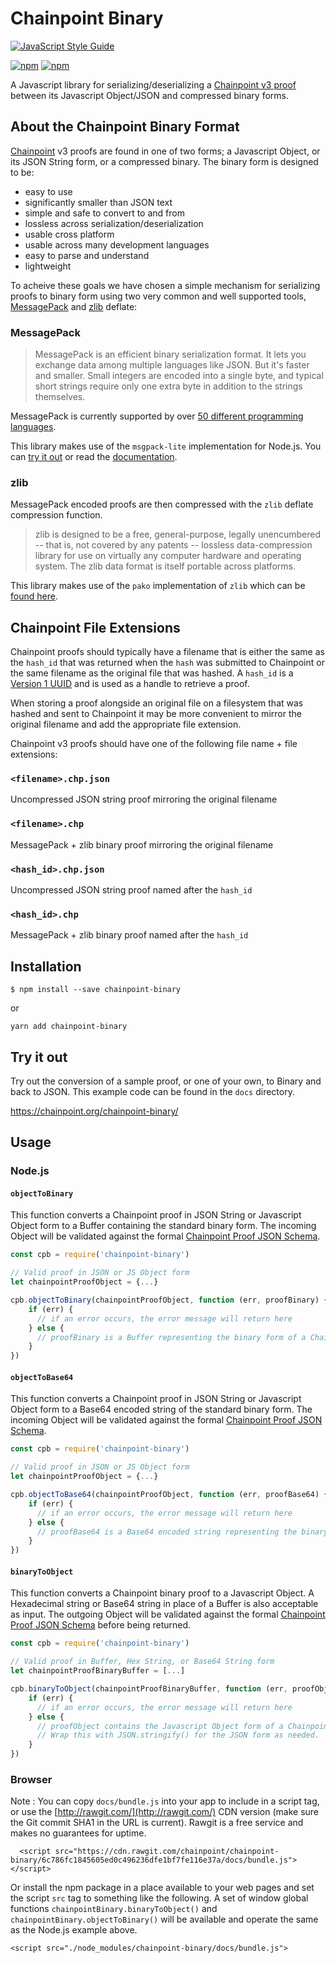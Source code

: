 # Chainpoint Binary

[![JavaScript Style Guide](https://cdn.rawgit.com/feross/standard/master/badge.svg)](https://github.com/feross/standard)

[![npm](https://img.shields.io/npm/l/chainpoint-binary.svg)](https://www.npmjs.com/package/chainpoint-binary)
[![npm](https://img.shields.io/npm/v/chainpoint-binary.svg)](https://www.npmjs.com/package/chainpoint-binary)

A Javascript library for serializing/deserializing a [Chainpoint v3 proof](https://chainpoint.org/) between its Javascript Object/JSON and compressed binary forms.

## About the Chainpoint Binary Format

[Chainpoint](https://chainpoint.org/) v3 proofs are found in one of two forms; a Javascript Object, or its JSON String form, or a compressed binary. The binary form is designed to be:

* easy to use
* significantly smaller than JSON text
* simple and safe to convert to and from
* lossless across serialization/deserialization
* usable cross platform
* usable across many development languages
* easy to parse and understand
* lightweight

To acheive these goals we have chosen a simple mechanism for serializing proofs to binary form using two very common and well supported tools, [MessagePack](http://msgpack.org/index.html) and [zlib](http://zlib.net/) deflate:

### MessagePack

> MessagePack is an efficient binary serialization format. It lets you exchange data among multiple languages like JSON. But it's faster and smaller. Small integers are encoded into a single byte, and typical short strings require only one extra byte in addition to the strings themselves.

MessagePack is currently supported by over [50 different programming languages](http://msgpack.org/index.html#languages).

This library makes use of the `msgpack-lite` implementation for Node.js. You can [try it out](http://kawanet.github.io/msgpack-lite/) or read the [documentation](https://github.com/kawanet/msgpack-lite).

### zlib

MessagePack encoded proofs are then compressed with the `zlib` deflate compression function.

> zlib is designed to be a free, general-purpose, legally unencumbered -- that is, not covered by any patents -- lossless data-compression library for use on virtually any computer hardware and operating system. The zlib data format is itself portable across platforms.

This library makes use of the `pako` implementation of `zlib` which can be [found here](https://github.com/nodeca/pako).

## Chainpoint File Extensions

Chainpoint proofs should typically have a filename that is either the same as the `hash_id`
that was returned when the `hash` was submitted to Chainpoint or the same filename as the original file that was hashed. A `hash_id` is a [Version 1 UUID](https://en.wikipedia.org/wiki/Universally_unique_identifier#Version_1_.28date-time_and_MAC_address.29) and is used as a handle to retrieve a proof.

When storing a proof alongside an original file on a filesystem that was hashed and sent to Chainpoint it may be more convenient to mirror the original filename and add the appropriate file extension.

Chainpoint v3 proofs should have one of the following file name + file extensions:

### `<filename>.chp.json`
Uncompressed JSON string proof mirroring the original filename

### `<filename>.chp`
MessagePack + zlib binary proof mirroring the original filename

### `<hash_id>.chp.json`
Uncompressed JSON string proof named after the `hash_id`

### `<hash_id>.chp`
MessagePack + zlib binary proof named after the `hash_id`

## Installation

```
$ npm install --save chainpoint-binary
```

or

```
yarn add chainpoint-binary
```

## Try it out

Try out the conversion of a sample proof, or one of your own, to Binary and back to JSON. This example code can be found in the `docs` directory.

https://chainpoint.org/chainpoint-binary/

## Usage

### Node.js

#### `objectToBinary`

This function converts a Chainpoint proof in JSON String or Javascript Object form to a Buffer containing the standard binary form. The incoming Object will be validated against
the formal [Chainpoint Proof JSON Schema](https://github.com/chainpoint/chainpoint-proof-json-schema).

```js
const cpb = require('chainpoint-binary')

// Valid proof in JSON or JS Object form
let chainpointProofObject = {...} 

cpb.objectToBinary(chainpointProofObject, function (err, proofBinary) {
    if (err) {
      // if an error occurs, the error message will return here
    } else {
      // proofBinary is a Buffer representing the binary form of a Chainpoint proof
    }
})
```

#### `objectToBase64`

This function converts a Chainpoint proof in JSON String or Javascript Object form to a Base64 encoded string of the standard binary form. The incoming Object will be validated against
the formal [Chainpoint Proof JSON Schema](https://github.com/chainpoint/chainpoint-proof-json-schema).

```js
const cpb = require('chainpoint-binary')

// Valid proof in JSON or JS Object form
let chainpointProofObject = {...} 

cpb.objectToBase64(chainpointProofObject, function (err, proofBase64) {
    if (err) {
      // if an error occurs, the error message will return here
    } else {
      // proofBase64 is a Base64 encoded string representing the binary form of a Chainpoint proof
    }
})
```

#### `binaryToObject`

This function converts a Chainpoint binary proof to a Javascript Object. A Hexadecimal string or Base64 string in place of a Buffer is also acceptable as input. The outgoing Object will be validated against the formal [Chainpoint Proof JSON Schema](https://github.com/chainpoint/chainpoint-proof-json-schema) before being returned.

```js
const cpb = require('chainpoint-binary')

// Valid proof in Buffer, Hex String, or Base64 String form
let chainpointProofBinaryBuffer = [...] 

cpb.binaryToObject(chainpointProofBinaryBuffer, function (err, proofObject) {
    if (err) {
      // if an error occurs, the error message will return here
    } else {
      // proofObject contains the Javascript Object form of a Chainpoint proof
      // Wrap this with JSON.stringify() for the JSON form as needed.
    }
})
```

### Browser

Note : You can copy `docs/bundle.js` into your app to include in a script tag, or use the [http://rawgit.com/](http://rawgit.com/) CDN version (make sure the Git commit SHA1 in the URL is current). Rawgit is a free service and makes no guarantees for uptime.

```
  <script src="https://cdn.rawgit.com/chainpoint/chainpoint-binary/6c786fc1845605ed0c496236dfe1bf7fe116e37a/docs/bundle.js"></script>

```

Or install the npm package in a place available to your web pages and set the script `src` tag to something like the following. A set of window global functions `chainpointBinary.binaryToObject()` and `chainpointBinary.objectToBinary()` will be available and operate the same as the Node.js example above.


```
<script src="./node_modules/chainpoint-binary/docs/bundle.js">

```
